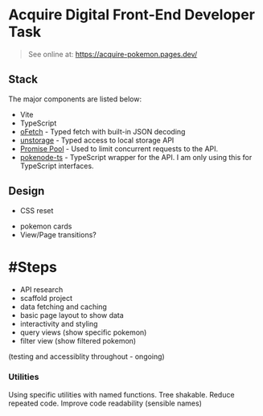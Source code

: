 # Acquire Digital Front-End Developer Task

> See online at: https://acquire-pokemon.pages.dev/

## Stack

The major components are listed below:

- Vite
- TypeScript
- [oFetch](https://unjs.io/packages/ofetch) - Typed fetch with built-in JSON decoding
- [unstorage](https://unjs.io/packages/unstorage) - Typed access to local storage API
- [Promise Pool](https://superchargejs.com/docs/3.x/promise-pool) - Used to limit concurrent requests to the API.
- [pokenode-ts](https://github.com/Gabb-c/pokenode-ts) - TypeScript wrapper for the API. I am only using this for TypeScript interfaces.

## Design

- CSS reset
<!-- <dialog> component :( -->
- pokemon cards
- View/Page transitions?

# #Steps

- API research
- scaffold project
- data fetching and caching
- basic page layout to show data
- interactivity and styling
- query views (show specific pokemon)
- filter view (show filtered pokemon)

(testing and accessiblity throughout - ongoing)

### Utilities

Using specific utilities with named functions. Tree shakable. Reduce repeated code. Improve code readability (sensible names)
